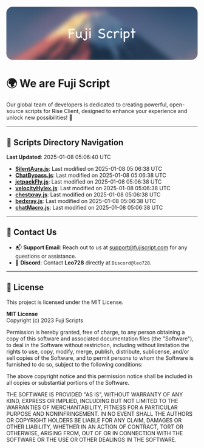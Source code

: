 ![Banner](.github/b.webp)

# 🌍 **We are Fuji Script**

Our global team of developers is dedicated to creating powerful, open-source scripts for Rise Client, designed to enhance your experience and unlock new possibilities! 🌟

---
<!-- SCRIPTS_NAVIGATION_START -->
## 📂 **Scripts Directory Navigation**

**Last Updated**: 2025-01-08 05:06:40 UTC

- **[SilentAura.js](scripts/SilentAura.js)**: Last modified on 2025-01-08 05:06:38 UTC
- **[ChatBypass.js](scripts/ChatBypass.js)**: Last modified on 2025-01-08 05:06:38 UTC
- **[jetpackFly.js](scripts/jetpackFly.js)**: Last modified on 2025-01-08 05:06:38 UTC
- **[velocityHylex.js](scripts/velocityHylex.js)**: Last modified on 2025-01-08 05:06:38 UTC
- **[chestxray.js](scripts/chestxray.js)**: Last modified on 2025-01-08 05:06:38 UTC
- **[bedxray.js](scripts/bedxray.js)**: Last modified on 2025-01-08 05:06:38 UTC
- **[chatMacro.js](scripts/chatMacro.js)**: Last modified on 2025-01-08 05:06:38 UTC

<!-- SCRIPTS_NAVIGATION_END -->

---

## 💬 **Contact Us**  
- 📬 **Support Email**: Reach out to us at [support@fujiscript.com](mailto:support@fujiscript.com) for any questions or assistance.  
- 💬 **Discord**: Contact **Leo728** directly at `Discord@leo728`.

---

## 📜 **License**

This project is licensed under the MIT License.  

**MIT License**  
Copyright (c) 2023 Fuji Scripts  

Permission is hereby granted, free of charge, to any person obtaining a copy of this software and associated documentation files (the "Software"), to deal in the Software without restriction, including without limitation the rights to use, copy, modify, merge, publish, distribute, sublicense, and/or sell copies of the Software, and to permit persons to whom the Software is furnished to do so, subject to the following conditions:  

The above copyright notice and this permission notice shall be included in all copies or substantial portions of the Software.  

THE SOFTWARE IS PROVIDED "AS IS", WITHOUT WARRANTY OF ANY KIND, EXPRESS OR IMPLIED, INCLUDING BUT NOT LIMITED TO THE WARRANTIES OF MERCHANTABILITY, FITNESS FOR A PARTICULAR PURPOSE AND NONINFRINGEMENT. IN NO EVENT SHALL THE AUTHORS OR COPYRIGHT HOLDERS BE LIABLE FOR ANY CLAIM, DAMAGES OR OTHER LIABILITY, WHETHER IN AN ACTION OF CONTRACT, TORT OR OTHERWISE, ARISING FROM, OUT OF OR IN CONNECTION WITH THE SOFTWARE OR THE USE OR OTHER DEALINGS IN THE SOFTWARE.  
